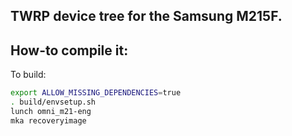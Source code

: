 ## TWRP device tree for the Samsung M215F.

## How-to compile it:

To build:

```sh
export ALLOW_MISSING_DEPENDENCIES=true
. build/envsetup.sh
lunch omni_m21-eng
mka recoveryimage

